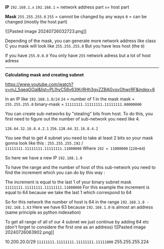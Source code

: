 
**IP**
 `192.168.1.x`
  `192.168.1` = network address part
 `x`= host part


**Mask**
`255.255.255.0`
`255` = cannot be changed by any ways
`0` = can be changed (mostly the host part)


![[Pasted image 20240726032723.png]]

Depending of the mask, you can generate more network address like class C
you mask will look like `255.255.255.0` 
But you have less host (the `0`)

If you have `255.0.0.0`
You only have `255` network adress
but a lot of host adress

-----------------------------------

**Calculating mask and creating subnet**

https://www.youtube.com/watch?v=mJ_5qeqGOaI&list=PLIhvC56v63IKrRHh3gvZZBAGvsvOhwrRF&index=6


In an IP like `192.168.1.0/24`
`24` = number of 1 in the mask
mask = `255.255.255.0`
binary-mask = `11111111.11111111.11111111.00000000`

You can create sub-networks by "stealing" bits from host.
To do this, you first need to figure out the number of sub-network you need like 4.

`128.64.32.16.8.4.2.1`
`256.128.64.32.16.8.4.2`

You see that to get 4 subnet you need to take at least 2 bits so your mask gonna look like this : `255.255.255.192` / `11111111.11111111.11111111.11000000`
Where `192 = 11000000` (`128+64`)

So here we have a new IP `192.168.1.0`

To have the range and the number of host of this sub-network you need to find the increment which you can do by this way :

The increment is equal to the last 1 of your binary subnet mask
`11111111.11111111.11111111.11000000`
For this example the increment is equal to 64 because we take the last 1 which correspond to 64

So for this network the number of host is 64 in the range `192.168.1.0 - 192.168.1.63`
Here we have 63 because `192.168.1.0` is almost an address (same principle as python indexation)

To get all range of all of our 4 subnet we just continue by adding 64 etc (don't forget to considere the first one as an address)
![[Pasted image 20240726063902.png]]


10.200.20.0/29
`11111111.11111111.11111111.11111000`
255.255.255.224